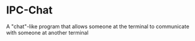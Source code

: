 # IPC-Chat

A "chat"-like program that allows someone at the terminal to communicate with someone at another terminal